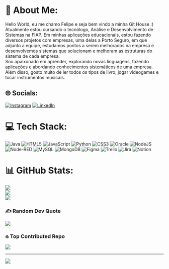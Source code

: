 # 💫 About Me:
Hello World, eu me chamo Felipe e seja bem vindo a minha Git House :)
Atualmente estou cursando o tecnólogo, Análise e Desenvolvimento de Sistemas na FIAP.  Em minhas aplicações educacionais, estou fazendo diversos projetos com empresas, uma delas a Porto Seguro, em que adjunto a equipe, estudamos pontos a serem melhorados na empresa  e desenvolvemos sistemas que solucionam e melhoram as estruturas do sistema de cada empresa.<br>Sou apaixonado em aprender, explorando novas linguagens, fazendo aplicações e abordando conhecimentos sistemáticos de uma empresa.<br>Além disso, gosto muito de ler todos os tipos de livro, jogar videogames e tocar instrumentos musicais.


## 🌐 Socials:
[![Instagram](https://img.shields.io/badge/Instagram-%23E4405F.svg?logo=Instagram&logoColor=white)](https://instagram.com/silva.szz_) [![LinkedIn](https://img.shields.io/badge/LinkedIn-%230077B5.svg?logo=linkedin&logoColor=white)](https://linkedin.com/in/linkedin.com/in/felipe-silva-maciel-8993b127b) 

# 💻 Tech Stack:
![Java](https://img.shields.io/badge/java-%23ED8B00.svg?style=for-the-badge&logo=openjdk&logoColor=white) ![HTML5](https://img.shields.io/badge/html5-%23E34F26.svg?style=for-the-badge&logo=html5&logoColor=white) ![JavaScript](https://img.shields.io/badge/javascript-%23323330.svg?style=for-the-badge&logo=javascript&logoColor=%23F7DF1E) ![Python](https://img.shields.io/badge/python-3670A0?style=for-the-badge&logo=python&logoColor=ffdd54) ![CSS3](https://img.shields.io/badge/css3-%231572B6.svg?style=for-the-badge&logo=css3&logoColor=white) ![Oracle](https://img.shields.io/badge/Oracle-F80000?style=for-the-badge&logo=oracle&logoColor=white) ![NodeJS](https://img.shields.io/badge/node.js-6DA55F?style=for-the-badge&logo=node.js&logoColor=white) ![Node-RED](https://img.shields.io/badge/Node--RED-%238F0000.svg?style=for-the-badge&logo=node-red&logoColor=white) ![MySQL](https://img.shields.io/badge/mysql-4479A1.svg?style=for-the-badge&logo=mysql&logoColor=white) ![MongoDB](https://img.shields.io/badge/MongoDB-%234ea94b.svg?style=for-the-badge&logo=mongodb&logoColor=white) ![Figma](https://img.shields.io/badge/figma-%23F24E1E.svg?style=for-the-badge&logo=figma&logoColor=white) ![Trello](https://img.shields.io/badge/Trello-%23026AA7.svg?style=for-the-badge&logo=Trello&logoColor=white) ![Jira](https://img.shields.io/badge/jira-%230A0FFF.svg?style=for-the-badge&logo=jira&logoColor=white) ![Notion](https://img.shields.io/badge/Notion-%23000000.svg?style=for-the-badge&logo=notion&logoColor=white)
# 📊 GitHub Stats:
![](https://github-readme-stats.vercel.app/api?username=fesilva2109&theme=dark&hide_border=false&include_all_commits=true&count_private=true)<br/>
![](https://github-readme-streak-stats.herokuapp.com/?user=fesilva2109&theme=dark&hide_border=false)<br/>
![](https://github-readme-stats.vercel.app/api/top-langs/?username=fesilva2109&theme=dark&hide_border=false&include_all_commits=true&count_private=true&layout=compact)

### ✍️ Random Dev Quote
![](https://quotes-github-readme.vercel.app/api?type=horizontal&theme=radical)

### 🔝 Top Contributed Repo
![](https://github-contributor-stats.vercel.app/api?username=fesilva2109&limit=5&theme=radical&combine_all_yearly_contributions=true)

---
[![](https://visitcount.itsvg.in/api?id=fesilva2109&icon=0&color=11)](https://visitcount.itsvg.in)


